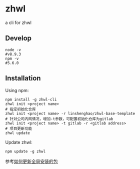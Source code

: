 # zhwl
a cli for zhwl

## Develop
```shell
node -v
#v8.9.3
npm -v
#5.6.0
```

## Installation

Using npm:

```shell
npm install -g zhwl-cli
zhwl init <project name>
# 指定初始化仓库
zhwl init <project name> -r linshenghao/zhwl-base-template
# 针对公司内网情况，增加-t参数，可配置初始化仓库为gitlab
zhwl init <project name> -t gitlab -r <gitlab address>
# 项目更新功能
zhwl update
```

Update zhwl:

```shell
npm update -g zhwl
```
参考[如何更新全局安装的包](https://www.npmjs.com.cn/getting-started/updating-global-packages/)









